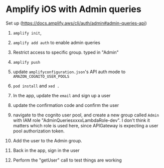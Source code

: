 
# Amplify iOS with Admin queries

Set up (https://docs.amplify.aws/cli/auth/admin#admin-queries-api)

1. `amplify init`, 

2. `amplify add auth` to enable admin queries

3. Restrict access to specific group. typed in "Admin"

4. `amplify push`

5. update `amplifyconfiguration.json`'s API auth mode to `AMAZON_COGNITO_USER_POOLS`

6. `pod install` and `xed .`

7. In the app, update the `email` and sign up a user

8. update the confirmation code and confirm the user

10. navigate to the cognito user pool, and create a new group called `Admin` with IAM role "AdminQueriesxxxxLambdaRole-dev". I don't think it matters which role is used here, since APIGateway is expecting a user pool authorization token.

11. Add the user to the Admin group.

12. Back in the app, sign in the user

13. Perform the "getUser" call to test things are working